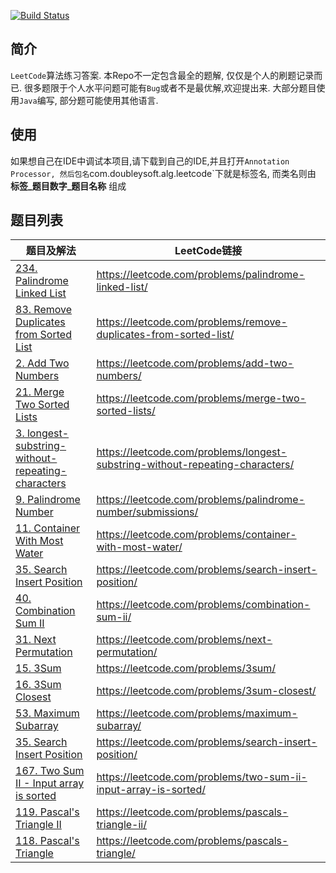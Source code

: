 
[![Build Status](https://travis-ci.org/AngusLean/leetcode_practice.svg?branch=master)](https://travis-ci.org/AngusLean/leetcode_practice)
## 简介
`LeetCode`算法练习答案. 本Repo不一定包含最全的题解, 仅仅是个人的刷题记录而已.
很多题限于个人水平问题可能有`Bug`或者不是最优解,欢迎提出来.
大部分题目使用`Java`编写, 部分题可能使用其他语言.

## 使用
如果想自己在IDE中调试本项目,请下载到自己的IDE,并且打开`Annotation Processor,
然后包名`com.doubleysoft.alg.leetcode`下就是标签名, 而类名则由 **标签_题目数字_题目名称**
组成

## 题目列表

|题目及解法|LeetCode链接|
|---|----|
|[234. Palindrome Linked List](https://github.com/AngusLean/leetcode_practice/blob/master/src/main/java/com/doubleysoft/alg/leetcode/list/List_234_PalindromeList.java)|https://leetcode.com/problems/palindrome-linked-list/ |
|[83. Remove Duplicates from Sorted List](https://github.com/AngusLean/leetcode_practice/blob/master/src/main/java/com/doubleysoft/alg/leetcode/list/List_83_RemoveDuplicatesfromSortedList.java)|https://leetcode.com/problems/remove-duplicates-from-sorted-list/ |
|[2. Add Two Numbers](https://github.com/AngusLean/leetcode_practice/blob/master/src/main/java/com/doubleysoft/alg/leetcode/list/List_02_AddTwoNumbers.java)|https://leetcode.com/problems/add-two-numbers/ |
|[21. Merge Two Sorted Lists](https://github.com/AngusLean/leetcode_practice/blob/master/src/main/java/com/doubleysoft/alg/leetcode/list/List_21_MergeTwoSortedLists.java)|https://leetcode.com/problems/merge-two-sorted-lists/ |
|[3. longest-substring-without-repeating-characters](https://github.com/AngusLean/leetcode_practice/blob/master/src/main/java/com/doubleysoft/alg/leetcode/strings/String_3_LongestSubstringTest.java)|https://leetcode.com/problems/longest-substring-without-repeating-characters/ |
|[9. Palindrome Number](https://github.com/AngusLean/leetcode_practice/blob/master/src/main/java/com/doubleysoft/alg/leetcode/math/Math_9_PalindromeNumber.java)|https://leetcode.com/problems/palindrome-number/submissions/ |
|[11. Container With Most Water](https://github.com/AngusLean/leetcode_practice/blob/master/src/main/java/com/doubleysoft/alg/leetcode/array/Array_11_ContainerWithMostWater.java)|https://leetcode.com/problems/container-with-most-water/ |
|[35. Search Insert Position](https://github.com/AngusLean/leetcode_practice/blob/master/src/main/java/com/doubleysoft/alg/leetcode/array/Array_35_SearchInsertPosition.java)|https://leetcode.com/problems/search-insert-position/ |
|[40. Combination Sum II](https://github.com/AngusLean/leetcode_practice/blob/master/src/main/java/com/doubleysoft/alg/leetcode/array/Array_40_CombinationSum2.java)|https://leetcode.com/problems/combination-sum-ii/ |
|[31. Next Permutation](https://github.com/AngusLean/leetcode_practice/blob/master/src/main/java/com/doubleysoft/alg/leetcode/array/Array_31_NextPermutation.java)|https://leetcode.com/problems/next-permutation/ |
|[15. 3Sum](https://github.com/AngusLean/leetcode_practice/blob/master/src/main/java/com/doubleysoft/alg/leetcode/array/Array_15_3Sum.java)|https://leetcode.com/problems/3sum/ |
|[16. 3Sum Closest](https://github.com/AngusLean/leetcode_practice/blob/master/src/main/java/com/doubleysoft/alg/leetcode/array/Array_16_3SumClosest.java)|https://leetcode.com/problems/3sum-closest/ |
|[53. Maximum Subarray](https://github.com/AngusLean/leetcode_practice/blob/master/src/main/java/com/doubleysoft/alg/leetcode/array/Array_53_MaximumSubarray.java)|https://leetcode.com/problems/maximum-subarray/ |
|[35. Search Insert Position](https://github.com/AngusLean/leetcode_practice/blob/master/src/main/java/com/doubleysoft/alg/leetcode/array/Array_39_CombinationSum.java)|https://leetcode.com/problems/search-insert-position/ |
|[167. Two Sum II - Input array is sorted](https://github.com/AngusLean/leetcode_practice/blob/master/src/main/java/com/doubleysoft/alg/leetcode/array/Array_167_TwoSumSorted.java)|https://leetcode.com/problems/two-sum-ii-input-array-is-sorted/ |
|[119. Pascal's Triangle II](https://github.com/AngusLean/leetcode_practice/blob/master/src/main/java/com/doubleysoft/alg/leetcode/array/Array_119_PascalsTriangleII.java)|https://leetcode.com/problems/pascals-triangle-ii/ |
|[118. Pascal's Triangle](https://github.com/AngusLean/leetcode_practice/blob/master/src/main/java/com/doubleysoft/alg/leetcode/array/Array_118_PascalsTriangle.java)|https://leetcode.com/problems/pascals-triangle/ |

